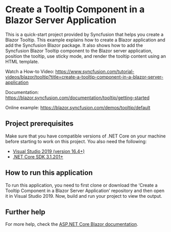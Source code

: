 # Create a Tooltip Component in a Blazor Server Application

This is a quick-start project provided by Syncfusion that helps you create a Blazor Tooltip. This example explains how to create a Blazor application and add the Syncfusion Blazor package. It also shows how to add the Syncfusion Blazor Tooltip component to the Blazor server application, position the tooltip, use sticky mode, and render the tooltip content using an HTML template.

Watch a How-to Video: https://www.syncfusion.com/tutorial-videos/blazor/tooltip?title=create-a-tooltip-component-in-a-blazor-server-application

Documentation: https://blazor.syncfusion.com/documentation/tooltip/getting-started

Online example: https://blazor.syncfusion.com/demos/tooltip/default

## Project prerequisites
Make sure that you have compatible versions of .NET Core on your machine before starting to work on this project. You also need the following:
* [Visual Studio 2019 (version 16.4+)]( https://visualstudio.microsoft.com/downloads)
* [.NET Core SDK 3.1.201+](https://dotnet.microsoft.com/download/dotnet-core/3.1)

## How to run this application
To run this application, you need to first clone or download the ‘Create a Tooltip Component in a Blazor Server Application’ repository and then open it in Visual Studio 2019. Now, build and run your project to view the output.

## Further help

For more help, check the [ASP.NET Core Blazor documentation](https://docs.microsoft.com/en-us/aspnet/core/blazor).

